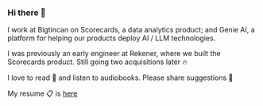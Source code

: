 ### Hi there 👋

I work at Bigtincan on Scorecards, a data analytics product; and Genie AI, a platform for helping our products deploy AI / LLM technologies.

I was previously an early engineer at Rekener, where we built the Scorecards product. Still going two acquisitions later 🔥

I love to read 📖 and listen to audiobooks. Please share suggestions 🙂

My resume 📋 is [here](https://iangregson.xyz/blog/resume-august-2023.pdf)

<!--
**iangregson/iangregson** is a ✨ _special_ ✨ repository because its `README.md` (this file) appears on your GitHub profile.

Here are some ideas to get you started:

- 🔭 I’m currently working on ...
- 🌱 I’m currently learning ...
- 👯 I’m looking to collaborate on ...
- 🤔 I’m looking for help with ...
- 💬 Ask me about ...
- 📫 How to reach me: ...
- 😄 Pronouns: ...
- ⚡ Fun fact: ...
-->
